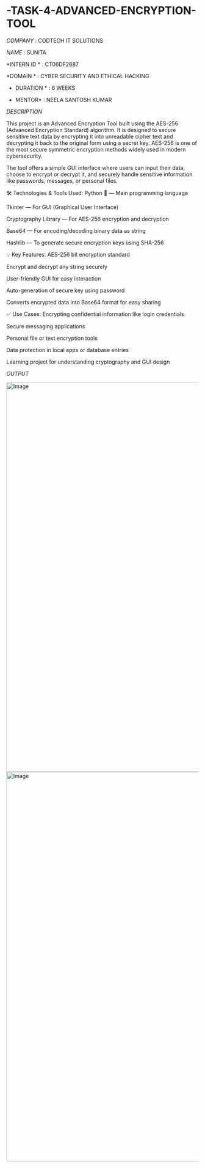 # -TASK-4-ADVANCED-ENCRYPTION-TOOL

*COMPANY*  :   CODTECH IT SOLUTIONS

*NAME* :   SUNITA

*INTERN ID * :  CT06DF2687

*DOMAIN *  :  CYBER SECURITY AND ETHICAL HACKING

* DURATION *  : 6 WEEKS

* MENTOR* :   NEELA SANTOSH KUMAR

*DESCRIPTION*

This project is an Advanced Encryption Tool built using the AES-256 (Advanced Encryption Standard) algorithm. It is designed to secure sensitive text data by encrypting it into unreadable cipher text and decrypting it back to the original form using a secret key. AES-256 is one of the most secure symmetric encryption methods widely used in modern cybersecurity.

The tool offers a simple GUI interface where users can input their data, choose to encrypt or decrypt it, and securely handle sensitive information like passwords, messages, or personal files.

🛠️ Technologies & Tools Used:
Python 🐍 — Main programming language

Tkinter — For GUI (Graphical User Interface)

Cryptography Library — For AES-256 encryption and decryption

Base64 — For encoding/decoding binary data as string

Hashlib — To generate secure encryption keys using SHA-256

💡 Key Features:
AES-256 bit encryption standard

Encrypt and decrypt any string securely

User-friendly GUI for easy interaction

Auto-generation of secure key using password

Converts encrypted data into Base64 format for easy sharing

✅ Use Cases:
Encrypting confidential information like login credentials

Secure messaging applications

Personal file or text encryption tools

Data protection in local apps or database entries

Learning project for understanding cryptography and GUI design

*OUTPUT*

<img width="1920" height="1020" alt="Image" src="https://github.com/user-attachments/assets/70eb1cac-fb0f-43f8-a64f-e62219200f6c" />

<img width="1920" height="1020" alt="Image" src="https://github.com/user-attachments/assets/44f88a27-bc36-48cb-a3c8-8c7f2884fc0a" />

